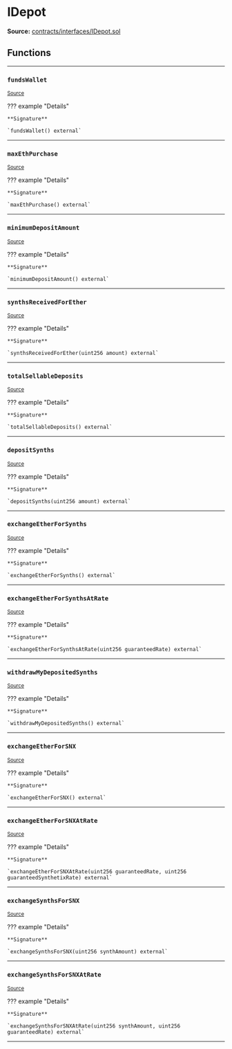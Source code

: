 # IDepot

**Source:** [contracts/interfaces/IDepot.sol](https://github.com/Synthetixio/synthetix/tree/develop/contracts/interfaces/IDepot.sol)

## Functions

---

### `fundsWallet`
<sub>[Source](https://github.com/Synthetixio/synthetix/tree/develop/contracts/interfaces/IDepot.sol#L6)</sub>

??? example "Details"

    **Signature**

    `fundsWallet() external`

---

### `maxEthPurchase`
<sub>[Source](https://github.com/Synthetixio/synthetix/tree/develop/contracts/interfaces/IDepot.sol#L8)</sub>

??? example "Details"

    **Signature**

    `maxEthPurchase() external`

---

### `minimumDepositAmount`
<sub>[Source](https://github.com/Synthetixio/synthetix/tree/develop/contracts/interfaces/IDepot.sol#L10)</sub>

??? example "Details"

    **Signature**

    `minimumDepositAmount() external`

---

### `synthsReceivedForEther`
<sub>[Source](https://github.com/Synthetixio/synthetix/tree/develop/contracts/interfaces/IDepot.sol#L12)</sub>

??? example "Details"

    **Signature**

    `synthsReceivedForEther(uint256 amount) external`

---

### `totalSellableDeposits`
<sub>[Source](https://github.com/Synthetixio/synthetix/tree/develop/contracts/interfaces/IDepot.sol#L14)</sub>

??? example "Details"

    **Signature**

    `totalSellableDeposits() external`

---

### `depositSynths`
<sub>[Source](https://github.com/Synthetixio/synthetix/tree/develop/contracts/interfaces/IDepot.sol#L17)</sub>

??? example "Details"

    **Signature**

    `depositSynths(uint256 amount) external`

---

### `exchangeEtherForSynths`
<sub>[Source](https://github.com/Synthetixio/synthetix/tree/develop/contracts/interfaces/IDepot.sol#L19)</sub>

??? example "Details"

    **Signature**

    `exchangeEtherForSynths() external`

---

### `exchangeEtherForSynthsAtRate`
<sub>[Source](https://github.com/Synthetixio/synthetix/tree/develop/contracts/interfaces/IDepot.sol#L21)</sub>

??? example "Details"

    **Signature**

    `exchangeEtherForSynthsAtRate(uint256 guaranteedRate) external`

---

### `withdrawMyDepositedSynths`
<sub>[Source](https://github.com/Synthetixio/synthetix/tree/develop/contracts/interfaces/IDepot.sol#L23)</sub>

??? example "Details"

    **Signature**

    `withdrawMyDepositedSynths() external`

---

### `exchangeEtherForSNX`
<sub>[Source](https://github.com/Synthetixio/synthetix/tree/develop/contracts/interfaces/IDepot.sol#L26)</sub>

??? example "Details"

    **Signature**

    `exchangeEtherForSNX() external`

---

### `exchangeEtherForSNXAtRate`
<sub>[Source](https://github.com/Synthetixio/synthetix/tree/develop/contracts/interfaces/IDepot.sol#L28)</sub>

??? example "Details"

    **Signature**

    `exchangeEtherForSNXAtRate(uint256 guaranteedRate, uint256 guaranteedSynthetixRate) external`

---

### `exchangeSynthsForSNX`
<sub>[Source](https://github.com/Synthetixio/synthetix/tree/develop/contracts/interfaces/IDepot.sol#L30)</sub>

??? example "Details"

    **Signature**

    `exchangeSynthsForSNX(uint256 synthAmount) external`

---

### `exchangeSynthsForSNXAtRate`
<sub>[Source](https://github.com/Synthetixio/synthetix/tree/develop/contracts/interfaces/IDepot.sol#L32)</sub>

??? example "Details"

    **Signature**

    `exchangeSynthsForSNXAtRate(uint256 synthAmount, uint256 guaranteedRate) external`

---

